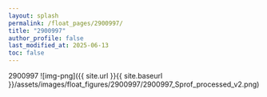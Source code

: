 ```yaml
---
layout: splash
permalink: /float_pages/2900997/
title: "2900997"
author_profile: false
last_modified_at: 2025-06-13
toc: false
---
```

 
2900997
![img-png]({{ site.url }}{{ site.baseurl }}/assets/images/float_figures/2900997/2900997_Sprof_processed_v2.png)